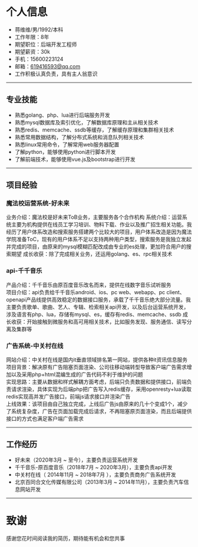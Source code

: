 # 个人信息
 - 蒋维维/男/1992/本科
 - 工作年限：8年
 - 期望职位：后端开发工程师
 - 期望薪资：30k
 - 手机：15600223124
 - 邮箱：619416593@qq.com
 - 工作积极认真负责，具有主人翁意识

---

## 专业技能
- 熟悉golang、php、lua进行后端服务开发
- 熟悉mysql数据库及索引优化，了解数据库原理和主从相关技术
- 熟悉redis、memcache、ssdb等缓存，了解缓存原理和集群相关技术
- 熟悉常用数据结构，了解分布式系统和消息队列相关技术
- 熟悉linux常用命令，了解常用web服务器配置
- 了解python，能够使用python进行脚本开发
- 了解前端技术，能够使用vue.js及bootstrap进行开发

---

## 项目经验
### 魔法校运营系统-好未来
业务介绍：魔法校是好未来ToB业务，主要服务各个合作机构
系统介绍：运营系统主要为机构提供在线员工学习培训、物料下载、作业以及推广招生相关功能。我经历了用户体系改造和搜索服务搭建两个比较大的项目，用户体系改造是因为魔法学院准备ToC，现有的用户体系不足以支持两种用户类型，搜索服务是我独立发起并完成的项目，由原来的mysql模糊匹配改成由专业的es处理，更加符合用户的搜索期望
成长收获：除了完成相关业务，还运用golang、es、rpc相关技术

### api-千千音乐
产品介绍：千千音乐由原百度音乐改名而来，提供在线数字音乐试听服务  
项目介绍：api负责给千千音乐android、ios、pc web、webapp、pc client、openapi产品线提供高效稳定的数据接口服务，承载了千千音乐绝大部分流量。我主要负责歌单、歌曲、艺人、专辑、检索相关api开发，以及后台运营系统开发，涉及语言有php、lua，存储有mysql、es，缓存有redis、memcache、ssdb
成长收获：开始接触到微服务和高可用相关技术，比如服务发现、服务通信、读写分离及集群等

### 广告系统-中关村在线
网站介绍：中关村在线是国内it垂直领域排名第一网站，提供各种it资讯信息服务  
项目背景：解决原有广告阻塞页面渲染、公司往移动端转型导致客户端广告需求增加以及采用php+html混编生成的广告代码不利于维护的问题  
实现思路：主要从数据和样式解耦方面考虑，后端只负责数据和提供接口，前端负责请求渲染，具体实现为后端php把广告写入redis缓存，采用openresty+lua读取redis实现高并发广告接口，前端js请求接口并渲染广告  
上线效果：该项目由自己独立完成，上线后广告js由原来的几十个变成1个，减少了系统复杂度，广告在页面加载完成后请求，不再阻塞原页面渲染，而且后端提供接口的方式也满足客户端广告需求

---

## 工作经历
- 好未来（2020年3月 ~ 至今），主要负责运营系统开发
- 千千音乐-原百度音乐（2018年7月 ~ 2020年3月），主要负责api开发
- 中关村在线（ 2014年11月 ~ 2018年7月 ），主要负责商务广告系统开发
- 北京百同合文化传媒有限公司（2013年3月 ~ 2014年11月），主要负责汽车信息网站开发

---

# 致谢
感谢您花时间阅读我的简历，期待能有机会和您共事
